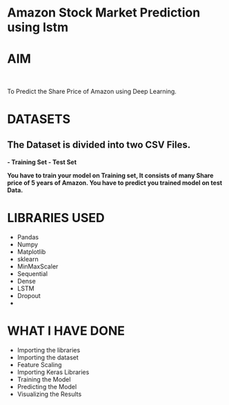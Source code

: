 # **Amazon Stock Market Prediction using lstm**

<h1> AIM </h1>
<br/>
<p> To Predict the Share Price of Amazon using Deep Learning. </p>

<h1> DATASETS </h1>
<h2> The Dataset is divided into two CSV Files. </h2>
<h4> 
  - Training Set
  - Test Set
  
  You have to train your model on Training set, It consists of many Share price of 5 years of Amazon.
  You have to predict you trained model on test Data.
</h4>
  
  
 <h1> LIBRARIES USED </h1>
 
 - Pandas
 - Numpy
 - Matplotlib
 - sklearn
 - MinMaxScaler
 - Sequential
 - Dense
 - LSTM
 - Dropout
 - 

<h1> WHAT I HAVE DONE </h1>

- Importing the libraries
- Importing the dataset
- Feature Scaling
- Importing Keras Libraries
- Training the Model
- Predicting the Model
- Visualizing the Results
